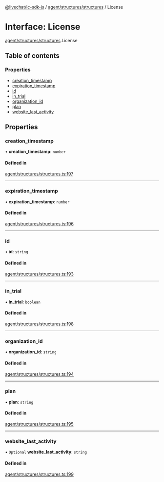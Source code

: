 [@livechat/lc-sdk-js](../README.md) / [agent/structures/structures](../modules/agent_structures_structures.md) / License

# Interface: License

[agent/structures/structures](../modules/agent_structures_structures.md).License

## Table of contents

### Properties

- [creation\_timestamp](agent_structures_structures.License.md#creation_timestamp)
- [expiration\_timestamp](agent_structures_structures.License.md#expiration_timestamp)
- [id](agent_structures_structures.License.md#id)
- [in\_trial](agent_structures_structures.License.md#in_trial)
- [organization\_id](agent_structures_structures.License.md#organization_id)
- [plan](agent_structures_structures.License.md#plan)
- [website\_last\_activity](agent_structures_structures.License.md#website_last_activity)

## Properties

### creation\_timestamp

• **creation\_timestamp**: `number`

#### Defined in

[agent/structures/structures.ts:197](https://github.com/livechat/lc-sdk-js/blob/1fa827f/src/agent/structures/structures.ts#L197)

___

### expiration\_timestamp

• **expiration\_timestamp**: `number`

#### Defined in

[agent/structures/structures.ts:196](https://github.com/livechat/lc-sdk-js/blob/1fa827f/src/agent/structures/structures.ts#L196)

___

### id

• **id**: `string`

#### Defined in

[agent/structures/structures.ts:193](https://github.com/livechat/lc-sdk-js/blob/1fa827f/src/agent/structures/structures.ts#L193)

___

### in\_trial

• **in\_trial**: `boolean`

#### Defined in

[agent/structures/structures.ts:198](https://github.com/livechat/lc-sdk-js/blob/1fa827f/src/agent/structures/structures.ts#L198)

___

### organization\_id

• **organization\_id**: `string`

#### Defined in

[agent/structures/structures.ts:194](https://github.com/livechat/lc-sdk-js/blob/1fa827f/src/agent/structures/structures.ts#L194)

___

### plan

• **plan**: `string`

#### Defined in

[agent/structures/structures.ts:195](https://github.com/livechat/lc-sdk-js/blob/1fa827f/src/agent/structures/structures.ts#L195)

___

### website\_last\_activity

• `Optional` **website\_last\_activity**: `string`

#### Defined in

[agent/structures/structures.ts:199](https://github.com/livechat/lc-sdk-js/blob/1fa827f/src/agent/structures/structures.ts#L199)
